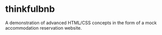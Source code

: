 # thinkfulbnb
A demonstration of advanced HTML/CSS concepts in the form of a mock accommodation reservation website. 
